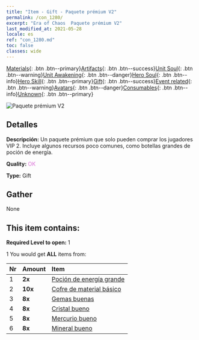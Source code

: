 ```yaml
---
title: "Item - Gift - Paquete prémium V2"
permalink: /con_1280/
excerpt: "Era of Chaos  Paquete prémium V2"
last_modified_at: 2021-05-28
locale: es
ref: "con_1280.md"
toc: false
classes: wide
---
```

 [Materials](/ItemsES/){: .btn .btn--primary}[Artifacts](/ItemsES/Artifacts/){: .btn .btn--success}[Unit Soul](/ItemsES/UnitSoul/){: .btn .btn--warning}[Unit Awakening](/ItemsES/UnitAwakening/){: .btn .btn--danger}[Hero Soul](/ItemsES/HeroSoul/){: .btn .btn--info}[Hero Skill](/ItemsES/HeroSkill/){: .btn .btn--primary}[Gift](/ItemsES/Gift/){: .btn .btn--success}[Event related](/ItemsES/Events/){: .btn .btn--warning}[Avatars](/ItemsES/Avatars/){: .btn .btn--danger}[Consumables](/ItemsES/Consumables/){: .btn .btn--info}[Unknown](/ItemsES/Unknown/){: .btn .btn--primary}

 ![Paquete prémium V2](/images/t/i_905002.png)

## Detalles
 **Descripción:** Un paquete prémium que solo pueden comprar los jugadores VIP 2. Incluye algunos recursos poco comunes, como botellas grandes de poción de energía.

 **Quality:** <span style="color: #DA70D6">OK</span>

 **Type:** Gift

## Gather

  None

## This item contains:

 **Required Level to open:** 1

 1 You would get **ALL** items  from:

  | Nr | Amount |     Item    |
  |:---|:-------|:------------|
  | 1 |  **2x** | [Poción de energía grande](/ItemsES/con_706/) |  | 
  | 2 |  **10x** | [Cofre de material básico](/ItemsES/con_756/) |  | 
  | 3 |  **8x** | [Gemas buenas](/ItemsES/mat_16/) |  | 
  | 4 |  **8x** | [Cristal bueno](/ItemsES/mat_17/) |  | 
  | 5 |  **8x** | [Mercurio bueno](/ItemsES/mat_14/) |  | 
  | 6 |  **8x** | [Mineral bueno](/ItemsES/mat_12/) |  | 
